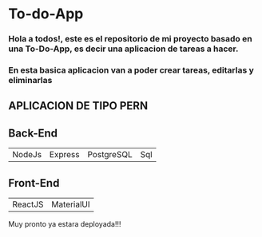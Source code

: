 # To-do-App
<h3> Hola a todos!, este es el repositorio de mi proyecto basado en una To-Do-App, es decir una aplicacion de tareas a hacer.</h3>


<h3>En esta basica aplicacion van a poder crear tareas, editarlas y eliminarlas </h3>


<h2>APLICACION DE TIPO PERN</h2>
<h2>Back-End</h2>
<table>
<tr>
  <td>NodeJs</td>
  <td>Express</td>
  <td>PostgreSQL</td>
  <td>Sql</td>
</tr>
</table>  

<h2>Front-End</h2>
<table>
<tr>
  <td>ReactJS</td>
  <td>MaterialUI</td>
</tr>
</table> 


Muy pronto ya estara deployada!!!
